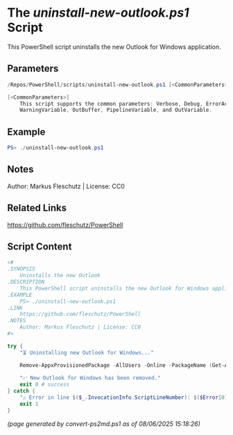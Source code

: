 The *uninstall-new-outlook.ps1* Script
===========================

This PowerShell script uninstalls the new Outlook for Windows application.

Parameters
----------
```powershell
/Repos/PowerShell/scripts/uninstall-new-outlook.ps1 [<CommonParameters>]

[<CommonParameters>]
    This script supports the common parameters: Verbose, Debug, ErrorAction, ErrorVariable, WarningAction, 
    WarningVariable, OutBuffer, PipelineVariable, and OutVariable.
```

Example
-------
```powershell
PS> ./uninstall-new-outlook.ps1

```

Notes
-----
Author: Markus Fleschutz | License: CC0

Related Links
-------------
https://github.com/fleschutz/PowerShell

Script Content
--------------
```powershell
<#
.SYNOPSIS
	Uninstalls the new Outlook
.DESCRIPTION
	This PowerShell script uninstalls the new Outlook for Windows application.
.EXAMPLE
	PS> ./uninstall-new-outlook.ps1
.LINK
	https://github.com/fleschutz/PowerShell
.NOTES
	Author: Markus Fleschutz | License: CC0
#>

try {
	"⏳ Uninstalling new Outlook for Windows..."

	Remove-AppxProvisionedPackage -AllUsers -Online -PackageName (Get-AppxPackage Microsoft.OutlookForWindows).PackageFullName
	
	"✅ New Outlook for Windows has been removed."
	exit 0 # success
} catch {
	"⚠️ Error in line $($_.InvocationInfo.ScriptLineNumber): $($Error[0])"
	exit 1
}
```

*(page generated by convert-ps2md.ps1 as of 08/06/2025 15:18:26)*

